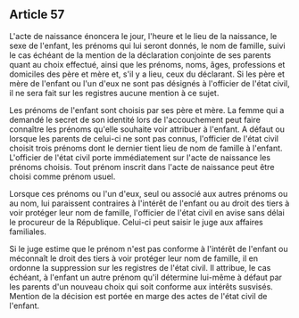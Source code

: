 Article 57
----
L'acte de naissance énoncera le jour, l'heure et le lieu de la naissance, le
sexe de l'enfant, les prénoms qui lui seront donnés, le nom de famille, suivi le
cas échéant de la mention de la déclaration conjointe de ses parents quant au
choix effectué, ainsi que les prénoms, noms, âges, professions et domiciles des
père et mère et, s'il y a lieu, ceux du déclarant. Si les père et mère de
l'enfant ou l'un d'eux ne sont pas désignés à l'officier de l'état civil, il ne
sera fait sur les registres aucune mention à ce sujet.

Les prénoms de l'enfant sont choisis par ses père et mère. La femme qui a
demandé le secret de son identité lors de l'accouchement peut faire connaître
les prénoms qu'elle souhaite voir attribuer à l'enfant. A défaut ou lorsque les
parents de celui-ci ne sont pas connus, l'officier de l'état civil choisit trois
prénoms dont le dernier tient lieu de nom de famille à l'enfant. L'officier de
l'état civil porte immédiatement sur l'acte de naissance les prénoms choisis.
Tout prénom inscrit dans l'acte de naissance peut être choisi comme prénom
usuel.

Lorsque ces prénoms ou l'un d'eux, seul ou associé aux autres prénoms ou au nom,
lui paraissent contraires à l'intérêt de l'enfant ou au droit des tiers à voir
protéger leur nom de famille, l'officier de l'état civil en avise sans délai le
procureur de la République. Celui-ci peut saisir le juge aux affaires
familiales.

Si le juge estime que le prénom n'est pas conforme à l'intérêt de l'enfant ou
méconnaît le droit des tiers à voir protéger leur nom de famille, il en ordonne
la suppression sur les registres de l'état civil. Il attribue, le cas échéant, à
l'enfant un autre prénom qu'il détermine lui-même à défaut par les parents d'un
nouveau choix qui soit conforme aux intérêts susvisés. Mention de la décision
est portée en marge des actes de l'état civil de l'enfant.
